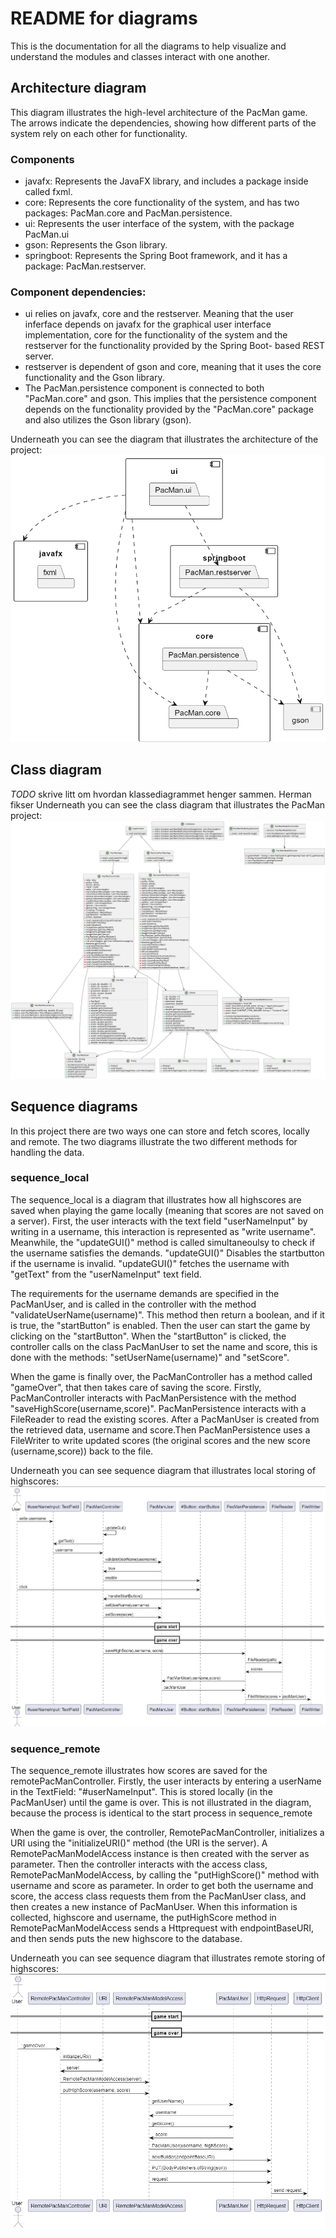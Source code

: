 # README for diagrams
This is the documentation for all the diagrams to help visualize and understand the modules and classes interact with one another. 

## Architecture diagram
This diagram illustrates the high-level architecture of the PacMan game. The arrows indicate the dependencies, showing how different parts of the system rely on each other for functionality.

### Components
- javafx: Represents the JavaFX library, and includes a package inside called fxml.
- core: Represents the core functionality of the system, and has two packages: PacMan.core and PacMan.persistence.
- ui: Represents the user interface of the system, with the package PacMan.ui
- gson: Represents the Gson library.
- springboot: Represents the Spring Boot framework, and it has a package: PacMan.restserver.

### Component dependencies:
- ui relies on javafx, core and the restserver. Meaning that the user inferface depends on javafx for the graphical user interface implementation, core for the functionality of the system and the restserver for the functionality provided by the Spring Boot- based REST server.
- restserver is dependent of gson and core, meaning that it uses the core functionality and the Gson library. 
- The PacMan.persistence component is connected to both "PacMan.core" and gson. This implies that the persistence component depends on the functionality provided by the "PacMan.core" package and also utilizes the Gson library (gson).

Underneath you can see the diagram that illustrates the architecture of the project: 
![package](package.png)

## Class diagram
*TODO* skrive litt om hvordan klassediagrammet henger sammen. Herman fikser
Underneath you can see the class diagram that illustrates the PacMan project:
![class](class.png)

## Sequence diagrams
In this project there are two ways one can store and fetch scores, locally and remote. The two diagrams illustrate the two different methods for handling the data. 

### sequence_local
The sequence_local is a diagram that illustrates how all highscores are saved when playing the game locally (meaning that scores are not saved on a server). First, the user interacts with the text field "userNameInput" by writing in a username, this interaction is represented as "write username". Meanwhile, the "updateGUI()" method is called simultaneoulsy to check if the username satisfies the demands. "updateGUI()" Disables the startbutton if the username is invalid. "updateGUI()" fetches the username with "getText" from the "userNameInput" text field. 

The requirements for the username demands are specified in the PacManUser, and is called in the controller with the method "validateUserName(username)". This method then return a boolean, and if it is true, the "startButton" is enabled. Then the user can start the game by clicking on the "startButton". When the "startButton" is clicked, the controller calls on the class PacManUser to set the name and score, this is done with the methods: "setUserName(username)" and "setScore". 

When the game is finally over, the PacManController has a method called "gameOver", that then takes care of saving the score. Firstly, PacManController interacts with PacManPersistence with the method "saveHighScore(username,score)". PacManPersistence interacts with a FileReader to read the existing scores. After a PacManUser is created from the retrieved data, username and score.Then PacManPersistence uses a FileWriter to write updated scores (the original scores and the new score (username,score)) back to the file.

Underneath you can see sequence diagram that illustrates local storing of highscores:
![sequence_local](sequence_local.png)

### sequence_remote
The sequence_remote illustrates how scores are saved for the remotePacManController. Firstly, the user interacts by entering a userName in the TextField: "#userNameInput". This is stored locally (in the PacManUser) until the game is over. This is not illustrated in the diagram, because the process is identical to the start process in sequence_remote

When the game is over, the controller, RemotePacManController, initializes a URI using the "initializeURI()" method (the URI is the server). A RemotePacManModelAccess instance is then created with the server as parameter. Then the controller interacts with the access class, RemotePacManModelAccess, by calling the "putHighScore()" method with username and score as parameter. In order to get both the username and score, the access class requests them from the PacManUser class, and then creates a new instance of PacManUser. When this information is collected, highscore and username, the putHighScore method in RemotePacManModelAccess sends a Httprequest with endpointBaseURI, and then sends puts the new highscore to the database.

Underneath you can see sequence diagram that illustrates remote storing of highscores:
![sequence_remote](sequence_remote.png)